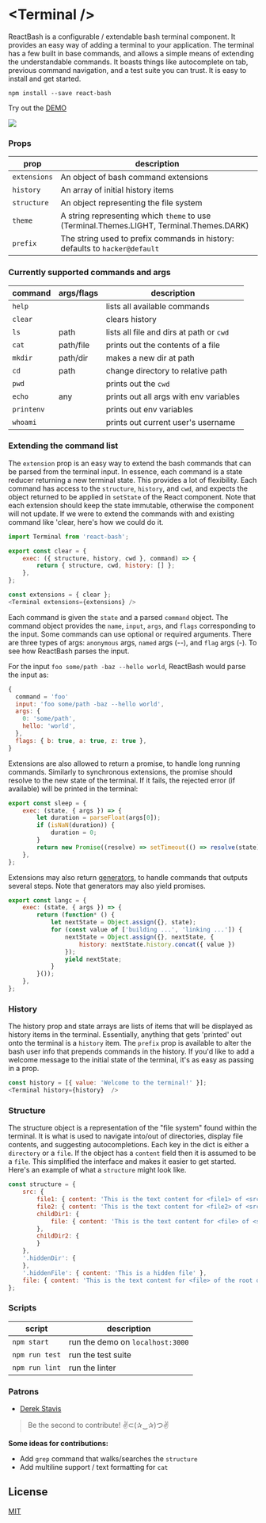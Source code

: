 # \<Terminal /\>

ReactBash is a configurable / extendable bash terminal component. It provides an easy way of adding a terminal to your application. The terminal has a few built in base commands, and allows a simple means of extending the understandable commands. It boasts things like autocomplete on tab, previous command navigation, and a test suite you can trust. It is easy to install and get started.

```
npm install --save react-bash
```

Try out the [DEMO](http://zackargyle.github.io/react-bash/)

![](https://raw.githubusercontent.com/zackargyle/react-bash/master/demo/screenshot.png)

### Props
prop         | description
------------ | -----------
`extensions` | An object of bash command extensions
`history`    | An array of initial history items
`structure`  | An object representing the file system
`theme`      | A string representing which `theme` to use (Terminal.Themes.LIGHT, Terminal.Themes.DARK)
`prefix`     | The string used to prefix commands in history: defaults to `hacker@default`

### Currently supported commands and args
command      | args/flags | description
------------ | ---------- | -----------
`help`       |            | lists all available commands
`clear`      |            | clears history
`ls`         | path       | lists all file and dirs at path or `cwd`
`cat`        | path/file  | prints out the contents of a file
`mkdir`      | path/dir   | makes a new dir at path
`cd`         | path       | change directory to relative path
`pwd`        |            | prints out the `cwd`
`echo`       | any        | prints out all args with env variables
`printenv`   |            | prints out env variables
`whoami`     |            | prints out current user's username

### Extending the command list
The `extension` prop is an easy way to extend the bash commands that can be parsed from the terminal input. In essence, each command is a state reducer returning a new terminal state. This provides a lot of flexibility. Each command has access to the `structure`, `history`, and `cwd`, and expects the object returned to be applied in `setState` of the React component. Note that each extension should keep the state immutable, otherwise the component will not update. If we were to extend the commands with and existing command like 'clear, here's how we could do it.

```js
import Terminal from 'react-bash';

export const clear = {
    exec: ({ structure, history, cwd }, command) => {
        return { structure, cwd, history: [] };
    },
};

const extensions = { clear };
<Terminal extensions={extensions} />
```

Each command is given the `state` and a parsed `command` object. The command object provides the `name`, `input`, `args`, and `flags` corresponding to the input. Some commands can use optional or required arguments. There are three types of args: `anonymous` args, `named` args (--), and `flag` args (-). To see how ReactBash parses the input.

For the input `foo some/path -baz --hello world`, ReactBash would parse the input as:
```js
{
  command = 'foo'
  input: 'foo some/path -baz --hello world',
  args: {
    0: 'some/path',
    hello: 'world',
  },
  flags: { b: true, a: true, z: true },
}
```

Extensions are also allowed to return a promise, to handle long running commands.
Similarly to synchronous extensions, the promise should resolve to the new state of the terminal.
If it fails, the rejected error (if available) will be printed in the terminal:

```js
export const sleep = {
    exec: (state, { args }) => {
        let duration = parseFloat(args[0]);
        if (isNaN(duration)) {
            duration = 0;
        }
        return new Promise((resolve) => setTimeout(() => resolve(state), duration * 1000));
    },
};
```

Extensions may also return [generators](https://developer.mozilla.org/en/docs/Web/JavaScript/Guide/Iterators_and_Generators),
to handle commands that outputs several steps.
Note that generators may also yield promises.

```js
export const langc = {
    exec: (state, { args }) => {
        return (function* () {
            let nextState = Object.assign({}, state);
            for (const value of ['building ...', 'linking ...']) {
                nextState = Object.assign({}, nextState, {
                    history: nextState.history.concat({ value })
                });
                yield nextState;
            }
        }());
    },
};
```

### History
The history prop and state arrays are lists of items that will be displayed as history items in the terminal. Essentially, anything that gets 'printed' out onto the terminal is a `history` item. The `prefix` prop is available to alter the bash user info that prepends commands in the history. If you'd like to add a welcome message to the initial state of the terminal, it's as easy as passing in a prop.

```js
const history = [{ value: 'Welcome to the terminal!' }];
<Terminal history={history}  />
```

### Structure
The structure object is a representation of the "file system" found within the terminal. It is what is used to navigate into/out of directories, display file contents, and suggesting autocompletions. Each key in the dict is either a `directory` or a `file`. If the object has a `content` field then it is assumed to be a `file`. This simplified the interface and makes it easier to get started. Here's an example of what a `structure` might look like.

```js
const structure = {
    src: {
        file1: { content: 'This is the text content for <file1> of <src>' },
        file2: { content: 'This is the text content for <file2> of <src>' },
        childDir1: {
            file: { content: 'This is the text content for <file> of <src/childDir1>' },
        },
        childDir2: {
        }
    },
    '.hiddenDir': {
    },
    '.hiddenFile': { content: 'This is a hidden file' },
    file: { content: 'This is the text content for <file> of the root directory' },
};

```

### Scripts
script         | description
-------------- | -----------
`npm start`    | run the demo on `localhost:3000`
`npm run test` | run the test suite
`npm run lint` | run the linter

### Patrons
* [Derek Stavis](https://github.com/derekstavis)

>Be the second to contribute!
>✌⊂(✰‿✰)つ✌

**Some ideas for contributions:**
* Add `grep` command that walks/searches the `structure`
* Add multiline support / text formatting for `cat`

## License
[MIT](http://isekivacenz.mit-license.org/)

